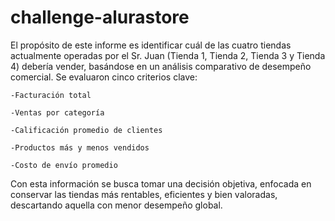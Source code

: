 # challenge-alurastore
El propósito de este informe es identificar cuál de las cuatro tiendas actualmente operadas por el Sr. Juan (Tienda 1, Tienda 2, Tienda 3 y Tienda 4) debería vender, basándose en un análisis comparativo de desempeño comercial. Se evaluaron cinco criterios clave:

    -Facturación total

    -Ventas por categoría

    -Calificación promedio de clientes

    -Productos más y menos vendidos

    -Costo de envío promedio

Con esta información se busca tomar una decisión objetiva, enfocada en conservar las tiendas más rentables, eficientes y bien valoradas, descartando aquella con menor desempeño global.
